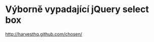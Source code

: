 <!--
title : Výborně vypadající jQuery select box
author : Roman Ožana <ozana@omdesign.cz>
date : 6.8.2011 16:27:11
-->

# Výborně vypadající jQuery select box

http://harvesthq.github.com/chosen/